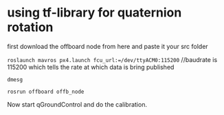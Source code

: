 # using tf-library for quaternion rotation

first download the offboard node from here and paste it your src folder

`roslaunch mavros px4.launch fcu_url:=/dev/ttyACM0:115200` //baudrate is 115200 which tells the rate at which data is bring published

`dmesg`

`rosrun offboard offb_node`

Now start qGroundControl and do the calibration.

